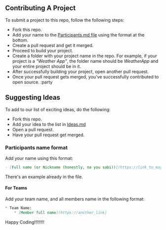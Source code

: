 ## Contributing A Project
To submit a project to this repo, follow the following steps:

- Fork this repo.
- Add your name to the [Participants.md file](./Participants.md) using the format at the bottom.
- Create a pull request and get it merged.
- Proceed to build your project.
- Create a folder with your project name in the repo. For example, if your project is a *"Weather App"*, the folder name should be *WeatherApp* and your entire project should be in it.
- After successfully building your project, open another pull request.
- Once your pull request gets merged, you've successfully contributed to open source. :party

## Suggesting Ideas
To add to our list of exciting ideas, do the following:

- Fork this repo.
- Add your idea to the list in [Ideas.md](./Ideas.md)
- Open a pull request.
- Have your pull request get merged.

### Participants name format
Add your name using this format:
```md
- [Full name (or Nickname (honestly, na you sabi))](https://link_to_maybe_your_github_profile)
```

There's an example already in the file.

#### For Teams
Add your team name, and all members name in the following format:
```md
* Team Name:
	* [Member full name](https://another_link)
```


Happy Coding!!!!!!!!